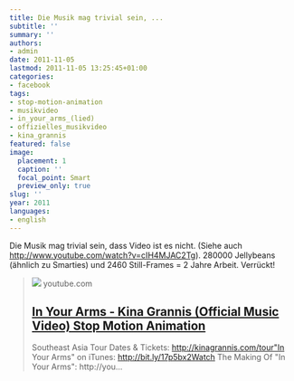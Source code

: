 ```yaml
---
title: Die Musik mag trivial sein, ...
subtitle: ''
summary: ''
authors:
- admin
date: 2011-11-05
lastmod: 2011-11-05 13:25:45+01:00
categories:
- facebook
tags:
- stop-motion-animation
- musikvideo
- in_your_arms_(lied)
- offizielles_musikvideo
- kina_grannis
featured: false
image:
  placement: 1
  caption: ''
  focal_point: Smart
  preview_only: true
slug: ''
year: 2011
languages:
- english
---
```


Die Musik mag trivial sein, dass Video ist es nicht. (Siehe auch http://www.youtube.com/watch?v=cIH4MJAC2Tg). 280000 Jellybeans (ähnlich zu Smarties) und 2460 Still-Frames = 2 Jahre Arbeit. Verrückt! 
> [![](https://i.ytimg.com/vi/IOu0DuxFAT0/maxresdefault.jpg)](http://www.youtube.com/watch?v=IOu0DuxFAT0)
> youtube.com
> ## [In Your Arms - Kina Grannis (Official Music Video) Stop Motion Animation](http://www.youtube.com/watch?v=IOu0DuxFAT0)
>
>Southeast Asia Tour Dates & Tickets: http://kinagrannis.com/tour"In Your Arms" on iTunes: http://bit.ly/17p5bx2Watch The Making Of "In Your Arms": http://you...